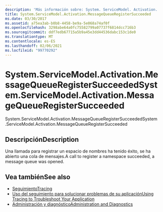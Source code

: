 ```yaml
---
description: 'Más información sobre: System. ServiceModel. Activation. MessageQueueRegisterSucceeded'
title: System.ServiceModel.Activation.MessageQueueRegisterSucceeded
ms.date: 03/30/2017
ms.assetid: a75ea3ab-b0b8-4458-be9a-5e068a74af0f
ms.openlocfilehash: 3298abe64a0fc75582799a07737f6814dcc716b3
ms.sourcegitcommit: ddf7edb67715a5b9a45e3dd44536dabc153c1de0
ms.translationtype: MT
ms.contentlocale: es-ES
ms.lasthandoff: 02/06/2021
ms.locfileid: "99770292"
---
```

# <a name="systemservicemodelactivationmessagequeueregistersucceeded"></a><span data-ttu-id="3b83c-103">System.ServiceModel.Activation.MessageQueueRegisterSucceeded</span><span class="sxs-lookup"><span data-stu-id="3b83c-103">System.ServiceModel.Activation.MessageQueueRegisterSucceeded</span></span>

<span data-ttu-id="3b83c-104">System.ServiceModel.Activation.MessageQueueRegisterSucceeded</span><span class="sxs-lookup"><span data-stu-id="3b83c-104">System.ServiceModel.Activation.MessageQueueRegisterSucceeded</span></span>  
  
## <a name="description"></a><span data-ttu-id="3b83c-105">Descripción</span><span class="sxs-lookup"><span data-stu-id="3b83c-105">Description</span></span>  

 <span data-ttu-id="3b83c-106">Una llamada para registrar un espacio de nombres ha tenido éxito, se ha abierto una cola de mensajes.</span><span class="sxs-lookup"><span data-stu-id="3b83c-106">A call to register a namespace succeeded, a message queue was opened.</span></span>  
  
## <a name="see-also"></a><span data-ttu-id="3b83c-107">Vea también</span><span class="sxs-lookup"><span data-stu-id="3b83c-107">See also</span></span>

- [<span data-ttu-id="3b83c-108">Seguimiento</span><span class="sxs-lookup"><span data-stu-id="3b83c-108">Tracing</span></span>](index.md)
- [<span data-ttu-id="3b83c-109">Uso del seguimiento para solucionar problemas de su aplicación</span><span class="sxs-lookup"><span data-stu-id="3b83c-109">Using Tracing to Troubleshoot Your Application</span></span>](using-tracing-to-troubleshoot-your-application.md)
- [<span data-ttu-id="3b83c-110">Administración y diagnóstico</span><span class="sxs-lookup"><span data-stu-id="3b83c-110">Administration and Diagnostics</span></span>](../index.md)
